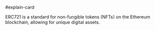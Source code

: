 #explain-card

ERC721 is a standard for non-fungible tokens (NFTs) on the Ethereum blockchain, allowing for unique digital assets.
